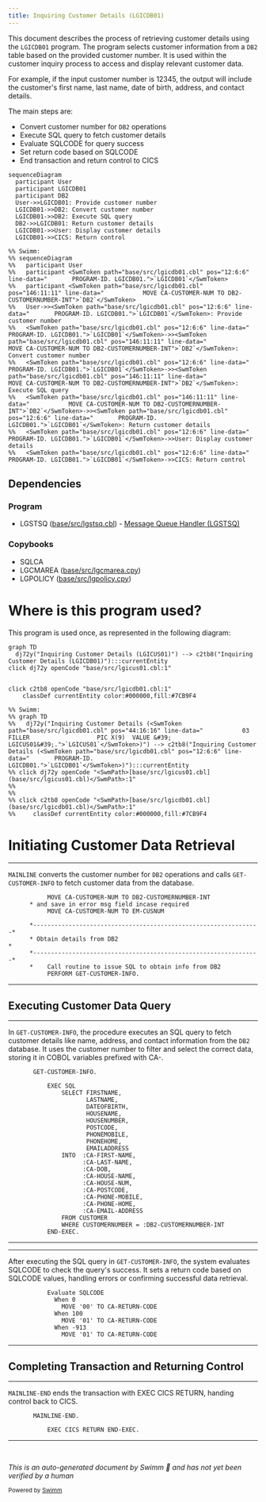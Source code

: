 ```yaml
---
title: Inquiring Customer Details (LGICDB01)
---
```

This document describes the process of retrieving customer details using the <SwmToken path="base/src/lgicdb01.cbl" pos="12:6:6" line-data="       PROGRAM-ID. LGICDB01.">`LGICDB01`</SwmToken> program. The program selects customer information from a <SwmToken path="base/src/lgicdb01.cbl" pos="146:11:11" line-data="           MOVE CA-CUSTOMER-NUM TO DB2-CUSTOMERNUMBER-INT">`DB2`</SwmToken> table based on the provided customer number. It is used within the customer inquiry process to access and display relevant customer data.

For example, if the input customer number is 12345, the output will include the customer's first name, last name, date of birth, address, and contact details.

The main steps are:

- Convert customer number for <SwmToken path="base/src/lgicdb01.cbl" pos="146:11:11" line-data="           MOVE CA-CUSTOMER-NUM TO DB2-CUSTOMERNUMBER-INT">`DB2`</SwmToken> operations
- Execute SQL query to fetch customer details
- Evaluate SQLCODE for query success
- Set return code based on SQLCODE
- End transaction and return control to CICS

```mermaid
sequenceDiagram
  participant User
  participant LGICDB01
  participant DB2
  User->>LGICDB01: Provide customer number
  LGICDB01->>DB2: Convert customer number
  LGICDB01->>DB2: Execute SQL query
  DB2->>LGICDB01: Return customer details
  LGICDB01->>User: Display customer details
  LGICDB01->>CICS: Return control

%% Swimm:
%% sequenceDiagram
%%   participant User
%%   participant <SwmToken path="base/src/lgicdb01.cbl" pos="12:6:6" line-data="       PROGRAM-ID. LGICDB01.">`LGICDB01`</SwmToken>
%%   participant <SwmToken path="base/src/lgicdb01.cbl" pos="146:11:11" line-data="           MOVE CA-CUSTOMER-NUM TO DB2-CUSTOMERNUMBER-INT">`DB2`</SwmToken>
%%   User->><SwmToken path="base/src/lgicdb01.cbl" pos="12:6:6" line-data="       PROGRAM-ID. LGICDB01.">`LGICDB01`</SwmToken>: Provide customer number
%%   <SwmToken path="base/src/lgicdb01.cbl" pos="12:6:6" line-data="       PROGRAM-ID. LGICDB01.">`LGICDB01`</SwmToken>->><SwmToken path="base/src/lgicdb01.cbl" pos="146:11:11" line-data="           MOVE CA-CUSTOMER-NUM TO DB2-CUSTOMERNUMBER-INT">`DB2`</SwmToken>: Convert customer number
%%   <SwmToken path="base/src/lgicdb01.cbl" pos="12:6:6" line-data="       PROGRAM-ID. LGICDB01.">`LGICDB01`</SwmToken>->><SwmToken path="base/src/lgicdb01.cbl" pos="146:11:11" line-data="           MOVE CA-CUSTOMER-NUM TO DB2-CUSTOMERNUMBER-INT">`DB2`</SwmToken>: Execute SQL query
%%   <SwmToken path="base/src/lgicdb01.cbl" pos="146:11:11" line-data="           MOVE CA-CUSTOMER-NUM TO DB2-CUSTOMERNUMBER-INT">`DB2`</SwmToken>->><SwmToken path="base/src/lgicdb01.cbl" pos="12:6:6" line-data="       PROGRAM-ID. LGICDB01.">`LGICDB01`</SwmToken>: Return customer details
%%   <SwmToken path="base/src/lgicdb01.cbl" pos="12:6:6" line-data="       PROGRAM-ID. LGICDB01.">`LGICDB01`</SwmToken>->>User: Display customer details
%%   <SwmToken path="base/src/lgicdb01.cbl" pos="12:6:6" line-data="       PROGRAM-ID. LGICDB01.">`LGICDB01`</SwmToken>->>CICS: Return control
```

## Dependencies

### Program

- LGSTSQ (<SwmPath>[base/src/lgstsq.cbl](base/src/lgstsq.cbl)</SwmPath>) - <SwmLink doc-title="Message Queue Handler (LGSTSQ)">[Message Queue Handler (LGSTSQ)](/.swm/message-queue-handler-lgstsq.e7y8uelv.sw.md)</SwmLink>

### Copybooks

- SQLCA
- LGCMAREA (<SwmPath>[base/src/lgcmarea.cpy](base/src/lgcmarea.cpy)</SwmPath>)
- LGPOLICY (<SwmPath>[base/src/lgpolicy.cpy](base/src/lgpolicy.cpy)</SwmPath>)

# Where is this program used?

This program is used once, as represented in the following diagram:

```mermaid
graph TD
  dj72y("Inquiring Customer Details (LGICUS01)") --> c2tb8("Inquiring Customer Details (LGICDB01)"):::currentEntity
click dj72y openCode "base/src/lgicus01.cbl:1"
  
  
click c2tb8 openCode "base/src/lgicdb01.cbl:1"
    classDef currentEntity color:#000000,fill:#7CB9F4

%% Swimm:
%% graph TD
%%   dj72y("Inquiring Customer Details (<SwmToken path="base/src/lgicdb01.cbl" pos="44:16:16" line-data="           03 FILLER                   PIC X(9)  VALUE &#39; LGICUS01&#39;.">`LGICUS01`</SwmToken>)") --> c2tb8("Inquiring Customer Details (<SwmToken path="base/src/lgicdb01.cbl" pos="12:6:6" line-data="       PROGRAM-ID. LGICDB01.">`LGICDB01`</SwmToken>)"):::currentEntity
%% click dj72y openCode "<SwmPath>[base/src/lgicus01.cbl](base/src/lgicus01.cbl)</SwmPath>:1"
%%   
%%   
%% click c2tb8 openCode "<SwmPath>[base/src/lgicdb01.cbl](base/src/lgicdb01.cbl)</SwmPath>:1"
%%     classDef currentEntity color:#000000,fill:#7CB9F4
```

# Initiating Customer Data Retrieval

<SwmSnippet path="/base/src/lgicdb01.cbl" line="146">

---

<SwmToken path="base/src/lgicdb01.cbl" pos="159:1:1" line-data="       MAINLINE-END.">`MAINLINE`</SwmToken> converts the customer number for <SwmToken path="base/src/lgicdb01.cbl" pos="146:11:11" line-data="           MOVE CA-CUSTOMER-NUM TO DB2-CUSTOMERNUMBER-INT">`DB2`</SwmToken> operations and calls <SwmToken path="base/src/lgicdb01.cbl" pos="154:3:7" line-data="           PERFORM GET-CUSTOMER-INFO.">`GET-CUSTOMER-INFO`</SwmToken> to fetch customer data from the database.

```cobol
           MOVE CA-CUSTOMER-NUM TO DB2-CUSTOMERNUMBER-INT
      * and save in error msg field incase required
           MOVE CA-CUSTOMER-NUM TO EM-CUSNUM

      *----------------------------------------------------------------*
      * Obtain details from DB2                                        *
      *----------------------------------------------------------------*
      *    Call routine to issue SQL to obtain info from DB2
           PERFORM GET-CUSTOMER-INFO.
```

---

</SwmSnippet>

## Executing Customer Data Query

<SwmSnippet path="/base/src/lgicdb01.cbl" line="167">

---

In <SwmToken path="base/src/lgicdb01.cbl" pos="167:1:5" line-data="       GET-CUSTOMER-INFO.">`GET-CUSTOMER-INFO`</SwmToken>, the procedure executes an SQL query to fetch customer details like name, address, and contact information from the <SwmToken path="base/src/lgicdb01.cbl" pos="189:8:8" line-data="               WHERE CUSTOMERNUMBER = :DB2-CUSTOMERNUMBER-INT">`DB2`</SwmToken> database. It uses the customer number to filter and select the correct data, storing it in COBOL variables prefixed with CA-.

```cobol
       GET-CUSTOMER-INFO.

           EXEC SQL
               SELECT FIRSTNAME,
                      LASTNAME,
                      DATEOFBIRTH,
                      HOUSENAME,
                      HOUSENUMBER,
                      POSTCODE,
                      PHONEMOBILE,
                      PHONEHOME,
                      EMAILADDRESS
               INTO  :CA-FIRST-NAME,
                     :CA-LAST-NAME,
                     :CA-DOB,
                     :CA-HOUSE-NAME,
                     :CA-HOUSE-NUM,
                     :CA-POSTCODE,
                     :CA-PHONE-MOBILE,
                     :CA-PHONE-HOME,
                     :CA-EMAIL-ADDRESS
               FROM CUSTOMER
               WHERE CUSTOMERNUMBER = :DB2-CUSTOMERNUMBER-INT
           END-EXEC.
```

---

</SwmSnippet>

<SwmSnippet path="/base/src/lgicdb01.cbl" line="192">

---

After executing the SQL query in <SwmToken path="base/src/lgicdb01.cbl" pos="154:3:7" line-data="           PERFORM GET-CUSTOMER-INFO.">`GET-CUSTOMER-INFO`</SwmToken>, the system evaluates SQLCODE to check the query's success. It sets a return code based on SQLCODE values, handling errors or confirming successful data retrieval.

```cobol
           Evaluate SQLCODE
             When 0
               MOVE '00' TO CA-RETURN-CODE
             When 100
               MOVE '01' TO CA-RETURN-CODE
             When -913
               MOVE '01' TO CA-RETURN-CODE
```

---

</SwmSnippet>

## Completing Transaction and Returning Control

<SwmSnippet path="/base/src/lgicdb01.cbl" line="159">

---

<SwmToken path="base/src/lgicdb01.cbl" pos="159:1:3" line-data="       MAINLINE-END.">`MAINLINE-END`</SwmToken> ends the transaction with EXEC CICS RETURN, handing control back to CICS.

```cobol
       MAINLINE-END.

           EXEC CICS RETURN END-EXEC.
```

---

</SwmSnippet>

&nbsp;

*This is an auto-generated document by Swimm 🌊 and has not yet been verified by a human*

<SwmMeta version="3.0.0" repo-id="Z2l0aHViJTNBJTNBa3luZHJ5bC1jaWNzLWdlbmFwcCUzQSUzQVN3aW1tLURlbW8=" repo-name="kyndryl-cics-genapp"><sup>Powered by [Swimm](/)</sup></SwmMeta>
